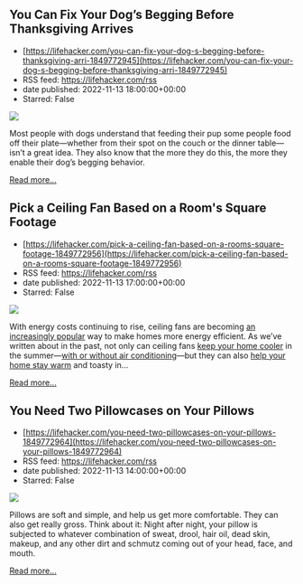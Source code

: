 ## You Can Fix Your Dog’s Begging Before Thanksgiving Arrives
 - [https://lifehacker.com/you-can-fix-your-dog-s-begging-before-thanksgiving-arri-1849772945](https://lifehacker.com/you-can-fix-your-dog-s-begging-before-thanksgiving-arri-1849772945)
 - RSS feed: https://lifehacker.com/rss
 - date published: 2022-11-13 18:00:00+00:00
 - Starred: False

<img src="https://i.kinja-img.com/gawker-media/image/upload/s--XQPT1QDQ--/c_fit,fl_progressive,q_80,w_636/83168462561beda7aa67a561f263e689.jpg" /><p>Most people with dogs understand that feeding their pup some people food off their plate—whether from their spot on the couch or the dinner table—isn’t a great idea. They also know that the more they do this, the more they enable their dog’s begging behavior. </p><p><a href="https://lifehacker.com/you-can-fix-your-dog-s-begging-before-thanksgiving-arri-1849772945">Read more...</a></p>

## Pick a Ceiling Fan Based on a Room's Square Footage
 - [https://lifehacker.com/pick-a-ceiling-fan-based-on-a-rooms-square-footage-1849772956](https://lifehacker.com/pick-a-ceiling-fan-based-on-a-rooms-square-footage-1849772956)
 - RSS feed: https://lifehacker.com/rss
 - date published: 2022-11-13 17:00:00+00:00
 - Starred: False

<img src="https://i.kinja-img.com/gawker-media/image/upload/s--MMv4XoWI--/c_fit,fl_progressive,q_80,w_636/b605a75d19e7f7a3c13131cb9b6a89c2.jpg" /><p>With energy costs continuing to rise, ceiling fans are becoming <a href="https://www.globenewswire.com/en/news-release/2022/09/13/2515190/0/en/U-S-Canada-Residential-Ceiling-Fan-Market-is-projected-to-reach-US-7-7-Bn-by-the-end-of-2032-Persistence-Market-Research.html" rel="noopener noreferrer" target="_blank">an increasingly popular</a> way to make homes more energy efficient. As we’ve written about in the past, not only can ceiling fans <a href="https://lifehacker.com/no-central-ac-no-problem-six-ways-to-keep-your-home-c-729713655">keep your home cooler</a> in the summer—<a href="https://lifehacker.com/top-10-ways-to-stay-cool-without-air-conditioning-1782370303">with or without air conditioning</a>—but they can also <a href="https://lifehacker.com/switch-your-ceiling-fans-spin-direction-to-warm-your-ho-1708038830">help your home stay warm</a> and toasty in…</p><p><a href="https://lifehacker.com/pick-a-ceiling-fan-based-on-a-rooms-square-footage-1849772956">Read more...</a></p>

## You Need Two Pillowcases on Your Pillows
 - [https://lifehacker.com/you-need-two-pillowcases-on-your-pillows-1849772964](https://lifehacker.com/you-need-two-pillowcases-on-your-pillows-1849772964)
 - RSS feed: https://lifehacker.com/rss
 - date published: 2022-11-13 14:00:00+00:00
 - Starred: False

<img src="https://i.kinja-img.com/gawker-media/image/upload/s--0uPxziiL--/c_fit,fl_progressive,q_80,w_636/5313f4ef7497d6449d57559c2b040a96.jpg" /><p>Pillows are soft and simple, and help us get more comfortable. They can also get really gross. Think about it: Night after night, your pillow is subjected to whatever combination of sweat, drool, hair oil, dead skin, makeup, and any other  dirt and schmutz coming out of your head, face, and mouth.</p><p><a href="https://lifehacker.com/you-need-two-pillowcases-on-your-pillows-1849772964">Read more...</a></p>
